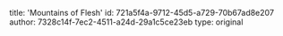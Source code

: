 title: 'Mountains of Flesh'
id: 721a5f4a-9712-45d5-a729-70b67ad8e207
author: 7328c14f-7ec2-4511-a24d-29a1c5ce23eb
type: original
